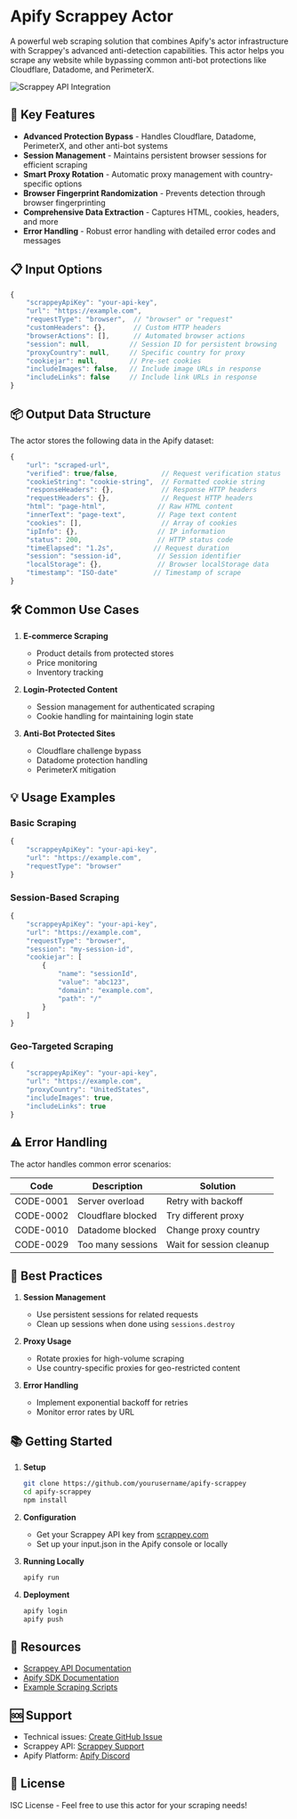 # Apify Scrappey Actor

A powerful web scraping solution that combines Apify's actor infrastructure with Scrappey's advanced anti-detection capabilities. This actor helps you scrape any website while bypassing common anti-bot protections like Cloudflare, Datadome, and PerimeterX.

![Scrappey API Integration](./assets/scrappey.png)

## 🚀 Key Features

- **Advanced Protection Bypass** - Handles Cloudflare, Datadome, PerimeterX, and other anti-bot systems
- **Session Management** - Maintains persistent browser sessions for efficient scraping
- **Smart Proxy Rotation** - Automatic proxy management with country-specific options
- **Browser Fingerprint Randomization** - Prevents detection through browser fingerprinting
- **Comprehensive Data Extraction** - Captures HTML, cookies, headers, and more
- **Error Handling** - Robust error handling with detailed error codes and messages

## 📋 Input Options

```javascript
{
    "scrappeyApiKey": "your-api-key",
    "url": "https://example.com",
    "requestType": "browser",  // "browser" or "request"
    "customHeaders": {},       // Custom HTTP headers
    "browserActions": [],      // Automated browser actions
    "session": null,          // Session ID for persistent browsing
    "proxyCountry": null,     // Specific country for proxy
    "cookiejar": null,        // Pre-set cookies
    "includeImages": false,   // Include image URLs in response
    "includeLinks": false     // Include link URLs in response
}
```

## 📦 Output Data Structure

The actor stores the following data in the Apify dataset:

```javascript
{
    "url": "scraped-url",
    "verified": true/false,           // Request verification status
    "cookieString": "cookie-string",  // Formatted cookie string
    "responseHeaders": {},            // Response HTTP headers
    "requestHeaders": {},             // Request HTTP headers
    "html": "page-html",             // Raw HTML content
    "innerText": "page-text",        // Page text content
    "cookies": [],                    // Array of cookies
    "ipInfo": {},                    // IP information
    "status": 200,                   // HTTP status code
    "timeElapsed": "1.2s",          // Request duration
    "session": "session-id",         // Session identifier
    "localStorage": {},              // Browser localStorage data
    "timestamp": "ISO-date"         // Timestamp of scrape
}
```

## 🛠️ Common Use Cases

1. **E-commerce Scraping**
   - Product details from protected stores
   - Price monitoring
   - Inventory tracking

2. **Login-Protected Content**
   - Session management for authenticated scraping
   - Cookie handling for maintaining login state

3. **Anti-Bot Protected Sites**
   - Cloudflare challenge bypass
   - Datadome protection handling
   - PerimeterX mitigation

## 💡 Usage Examples

### Basic Scraping
```javascript
{
    "scrappeyApiKey": "your-api-key",
    "url": "https://example.com",
    "requestType": "browser"
}
```

### Session-Based Scraping
```javascript
{
    "scrappeyApiKey": "your-api-key",
    "url": "https://example.com",
    "requestType": "browser",
    "session": "my-session-id",
    "cookiejar": [
        {
            "name": "sessionId",
            "value": "abc123",
            "domain": "example.com",
            "path": "/"
        }
    ]
}
```

### Geo-Targeted Scraping
```javascript
{
    "scrappeyApiKey": "your-api-key",
    "url": "https://example.com",
    "proxyCountry": "UnitedStates",
    "includeImages": true,
    "includeLinks": true
}
```

## ⚠️ Error Handling

The actor handles common error scenarios:

| Code | Description | Solution |
|------|-------------|----------|
| CODE-0001 | Server overload | Retry with backoff |
| CODE-0002 | Cloudflare blocked | Try different proxy |
| CODE-0010 | Datadome blocked | Change proxy country |
| CODE-0029 | Too many sessions | Wait for session cleanup |

## 🚦 Best Practices

1. **Session Management**
   - Use persistent sessions for related requests
   - Clean up sessions when done using `sessions.destroy`

2. **Proxy Usage**
   - Rotate proxies for high-volume scraping
   - Use country-specific proxies for geo-restricted content

3. **Error Handling**
   - Implement exponential backoff for retries
   - Monitor error rates by URL

## 📚 Getting Started

1. **Setup**
   ```bash
   git clone https://github.com/yourusername/apify-scrappey
   cd apify-scrappey
   npm install
   ```

2. **Configuration**
   - Get your Scrappey API key from [scrappey.com](https://scrappey.com)
   - Set up your input.json in the Apify console or locally

3. **Running Locally**
   ```bash
   apify run
   ```

4. **Deployment**
   ```bash
   apify login
   apify push
   ```

## 🔗 Resources

- [Scrappey API Documentation](https://wiki.scrappey.com/getting-started)
- [Apify SDK Documentation](https://docs.apify.com/sdk/js)
- [Example Scraping Scripts](https://github.com/pim97/scrappey-examples)

## 🆘 Support

- Technical issues: [Create GitHub Issue](https://github.com/yourusername/apify-scrappey/issues)
- Scrappey API: [Scrappey Support](https://scrappey.com/support)
- Apify Platform: [Apify Discord](https://discord.com/invite/jyEM2PRvMU)

## 📄 License

ISC License - Feel free to use this actor for your scraping needs!
